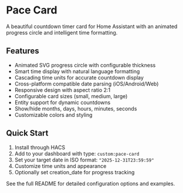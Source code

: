 # Pace Card

A beautiful countdown timer card for Home Assistant with an animated progress circle and intelligent time formatting.

## Features
- Animated SVG progress circle with configurable thickness
- Smart time display with natural language formatting
- Cascading time units for accurate countdown display
- Cross-platform compatible date parsing (iOS/Android/Web)
- Responsive design with aspect ratio 2:1
- Configurable card sizes (small, medium, large)
- Entity support for dynamic countdowns
- Show/hide months, days, hours, minutes, seconds
- Customizable colors and styling

## Quick Start
1. Install through HACS
2. Add to your dashboard with type: `custom:pace-card`
3. Set your target date in ISO format: `"2025-12-31T23:59:59"`
4. Customize time units and appearance
5. Optionally set creation_date for progress tracking

See the full README for detailed configuration options and examples.
